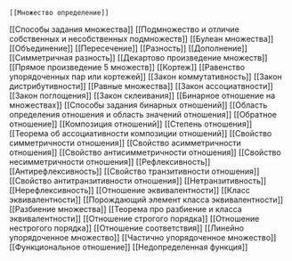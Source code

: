 	[[Множество определение]]
[[Способы задания множества]]
[[Подмножество и отличие собственных и несобственных подмножеств]]
[[Булеан множества]]
[[Объединение]]
[[Пересечение]]
[[Разность]]
[[Дополнение]]
[[Симметричная разность]]
[[Декартово произведение множеств]]
[[Прямое произведение 5 множеств]]
[[Кортеж]]
[[Равенство упорядоченных пар или кортежей]]
[[Закон коммутативность]]
[[Закон дистрибутивности]]
[[Равные множества]]
[[Закон ассоциатвности]]
[[Закон поглощения]]
[[Закон склеивания]]
[[Бинарное отношение на множествах]]
[[Способы задания бинарных отношений]]
[[Область определения отношения и область значений отношения]]
[[Обратное отношение]]
[[Композиция отношений]]
[[Степень отношения]]
[[Теорема об ассоциативности композиции отношений]]
[[Свойство симметричности отношения]]
[[Свойство асимметричности отношения]]
[[Свойство антисимметричности отношения]]
[[Свойство несимметричности отношения]]
[[Рефлексивность]]
[[Антирефлексивность]]
[[Свойство транзитивности отношения]]
[[Свойство антитранзитивности отношения]]
[[Нетранзитивность]]
[[Нерефлексивность]]
[[Отношение эквивалентности]]
[[Класс эквивалентности]]
[[Порождающий элемент класса эквивалентности]]
[[Разбиение множества]]
[[Теорема про разбиение и класса эквивалентности]]
[[Отношение строгого порядка]]
[[Отношение нестрогого порядка]]
[[Отношение соответствия]]
[[Линейно упорядоченное множество]]
[[Частично упорядоченное множество]]
[[Функциональное отношение]]
[[Недопределенная функция]]